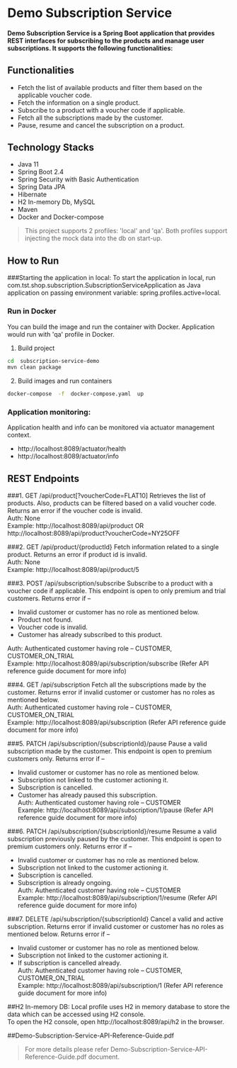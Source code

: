 # Demo Subscription Service
#### Demo Subscription Service is a Spring Boot application that provides REST interfaces for subscribing to the products and manage user subscriptions. It supports the following functionalities:

## Functionalities
- Fetch the list of available products and filter them based on the applicable voucher code.
- Fetch the information on a single product.
- Subscribe to a product with a voucher code if applicable.
- Fetch all the subscriptions made by the customer.
- Pause, resume and cancel the subscription on a product.

## Technology Stacks
- Java 11
- Spring Boot 2.4
- Spring Security with Basic Authentication
- Spring Data JPA
- Hibernate
- H2 In-memory Db, MySQL
- Maven
- Docker and Docker-compose

> This project supports 2 profiles: 'local' and 'qa'. Both profiles support injecting the mock data into the db on start-up.

## How to  Run
###Starting the application in local:
To start the application in local, run com.tst.shop.subscription.SubscriptionServiceApplication as Java application on passing environment variable: spring.profiles.active=local.

### Run in Docker
You can build the image and run the container with Docker. Application would run with 'qa' profile in Docker.
1. Build project
```bash
cd  subscription-service-demo
mvn clean package
```
2. Build images and run containers
```bash
docker-compose  -f  docker-compose.yaml  up
```
### Application monitoring:
Application health and info can be monitored via actuator management context.
- http://localhost:8089/actuator/health
- http://localhost:8089/actuator/info

## REST Endpoints
###1.	GET  /api/product[?voucherCode=FLAT10]
Retrieves the list of products. Also, products can be filtered based on a valid voucher code. Returns an error if the voucher code is invalid.  
Auth: None  
Example: http://localhost:8089/api/product OR http://localhost:8089/api/product?voucherCode=NY25OFF

###2.	GET  /api/product/{productId}
Fetch information related to a single product. Returns an error if product id is invalid.  
Auth: None  
Example: http://localhost:8089/api/product/5

###3.	POST   /api/subscription/subscribe
Subscribe to a product with a voucher code if applicable. This endpoint is open to only premium and trial customers. Returns error if –
- Invalid customer or customer has no role as mentioned below.
- Product not found.
- Voucher code is invalid.
- Customer has already subscribed to this product.

Auth: Authenticated customer having role – CUSTOMER, CUSTOMER_ON_TRIAL  
Example: http://localhost:8089/api/subscription/subscribe  (Refer API reference guide document for more info)

###4.	GET   /api/subscription
Fetch all the subscriptions made by the customer. Returns error if invalid customer or customer has no roles as mentioned below.  
Auth: Authenticated customer having role – CUSTOMER, CUSTOMER_ON_TRIAL  
Example: http://localhost:8089/api/subscription  (Refer API reference guide document for more info)

###5.	PATCH   /api/subscription/{subscriptionId}/pause
Pause a valid subscription made by the customer. This endpoint is open to premium customers only.
Returns error if –
- Invalid customer or customer has no role as mentioned below.
- Subscription not linked to the customer actioning it.
- Subscription is cancelled.
- Customer has already paused this subscription.  
  Auth: Authenticated customer having role – CUSTOMER  
  Example: http://localhost:8089/api/subscription/1/pause  (Refer API reference guide document for more info)

###6.	PATCH   /api/subscription/{subscriptionId}/resume
Resume a valid subscription previously paused by the customer. This endpoint is open to premium customers only.
Returns error if –
- Invalid customer or customer has no role as mentioned below.
- Subscription not linked to the customer actioning it.
- Subscription is cancelled.
- Subscription is already ongoing.  
  Auth: Authenticated customer having role – CUSTOMER  
  Example: http://localhost:8089/api/subscription/1/resume  (Refer API reference guide document for more info)

###7.	DELETE   /api/subscription/{subscriptionId}
Cancel a valid and active subscription. Returns error if invalid customer or customer has no roles as mentioned below. Returns error if –
- Invalid customer or customer has no role as mentioned below.
- Subscription not linked to the customer actioning it.
- If subscription is cancelled already.  
  Auth: Authenticated customer having role – CUSTOMER, CUSTOMER_ON_TRIAL  
  Example: http://localhost:8089/api/subscription/1  (Refer API reference guide document for more info)

##H2 In-memory DB:
Local profile uses H2 in memory database to store the data which can be accessed using H2 console.  
To open the H2 console, open http://localhost:8089/api/h2 in the browser.  

##Demo-Subscription-Service-API-Reference-Guide.pdf
> For more details please refer Demo-Subscription-Service-API-Reference-Guide.pdf document.  







